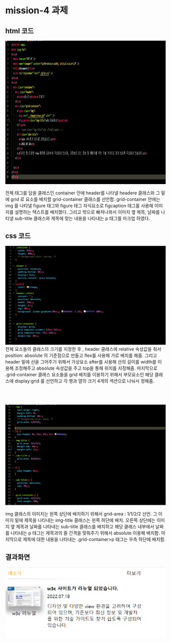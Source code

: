 # mission-4 과제

## html 코드

<img src="../images/mission04-html.png" height="450">

전체 태그를 담을 클래스인 container 안에 header를 나타낼 headere 클래스와 그 밑에 grid 로 요소를 배치할 grid-container 클래스를 선언함. grid-container 안에는 img 를 나타낼 figure 태그와 figure 태그 자식요소로 figcaption 태그를 사용해 이미지를 설명하는 텍스트를 배치했다. 그리고 밖으로 빠져나와서 이미지 옆 제목, 날짜를 나타낼 sub-title 클래스와 제목에 맞는 내용을 나타내는 p 태그를 마크업 하였다.

## css 코드

<img src="../images/mission04-css-1.png">
 전체 요소들의 클래스의 크기를 지정한 후 , header 클래스에 relative 속성값을 줘서 position: absolute 의 기준점으로 만들고 flex를 사용해 가로 배치를 해줌. 그리고 header 밑에 선을 그어주기 위해서 가상요소 after를 사용해 선의 길이를 width를 이용해 조정해주고 absolute 속성값을 주고 top을 통해 위치를 지정해줌. 
마지막으로 .grid-container 클래스 요소들을 grid 배치를 이용하기 위해서 부모요소인 해당 클래스에 display:grid 를 선언하고 각 행과 열의 크기 4개의 섹션으로 나눠서 정해줌.

<br> <br> <br>
<img src="../images/mission04-css-2.png">

img 클래스의 이미지는 왼쪽 상단에 배치하기 위해서 grid-area : 1/1/2/2 선언.
그 이미지 밑에 제목을 나타내는 img-title 클래스는 왼쪽 하단에 배치.
오른쪽 상단에는 이미지 옆 제목과 날짜를 나타내는 sub-title 클래스를 배치하고 해당 클래스 내부에서 날짜를 나타내는 p 태그는 제목과의 줄 간격을 맞춰주기 위해서 absolute 이용해 배치함. 마지막으로 제목에 대한 내용을 나타내는 .grid-container>p 태그는 우측 하단에 배치함.

## 결과화면

<img src="../images/mission04결과.png">